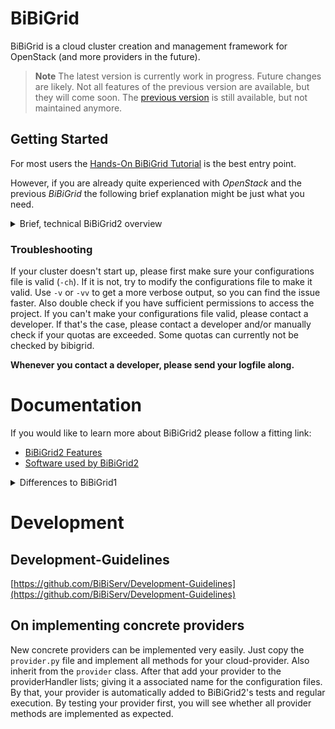# BiBiGrid
BiBiGrid is a cloud cluster creation and management framework for OpenStack (and more providers in the future).

> **Note**
> The latest version is currently work in progress. Future changes are likely.
> Not all features of the previous version are available, but they will come soon.
> The [previous version](https://github.com/BiBiServ/bibigrid/tree/bibigrid-2.3.1) is still available, 
> but not maintained anymore.

## Getting Started
For most users the [Hands-On BiBiGrid Tutorial](https://github.com/deNBI/bibigrid_clum2022) 
is the best entry point.

However, if you are already quite experienced with *OpenStack* and the previous *BiBiGrid* the following brief explanation
might be just what you need.

<details>
<summary> Brief, technical BiBiGrid2 overview </summary>

### How to configure a cluster?
#### Configuration File: bibigrid.yml
A [template](bibigrid.yml) file is included in the repository ([bibigrid.yml](bibigrid.yml)). 

The cluster configuration file consists of a list of configurations. Every configuration describes the provider specific configuration.
The first configuration additionally contains all the keys that apply to the entire cluster (roles for example).
Currently only clusters with one provider are possible, so focus only on the first configuration in the list.

The configuration template [bibigrid.yml](bibigrid.yml) contains many helpful comments, making completing it easier for you.

[You need more details?](documentation/markdown/features/configuration.md)

#### Cloud Specification Data: clouds.yml
To access the cloud, authentication information is required.
You can download your `clouds.yaml` from OpenStack.

Your `clouds.yaml` is to be placed in `~/.config/bibigrid/` and will be loaded by BiBiGrid2 on execution.

[You need more details?](documentation/markdown/features/cloud_specification_data.md)

### Quick First Time Usage
If you haven't used BiBiGrid1 in the past or are unfamiliar with OpenStack, we heavily recommend following the 
[tutorial](https://github.com/deNBI/bibigrid_clum2022) instead.

#### Preparation
1. Download (or create) the `clouds.yaml` (and optionally `clouds-public.yaml`) file as described [above](#cloud-specification-data-cloudsyml). 
2. Place the `clouds.yaml` into `~/.config/bibigrid`
3. Fill the configuration, `bibigrid.yml`, with your specifics. At least you need: A master instance with valid type and image, 
a region, an availability zone, an sshUser (most likely ubuntu) and a subnet. 
You probably also want at least one worker with a valid type, image and count.
4. If your cloud provider runs post-launch services, you need to set the `waitForServices` 
key appropriately which expects a list of services to wait for.
5. Create a virtual environment from `bibigrid2/requirements.txt`. 
See [here](https://www.akamai.com/blog/developers/how-building-virtual-python-environment) for more detailed info. 
6. Take a look at [First execution](#first-execution)

#### First execution
Before follow the steps described at [Preparation](#preparation).

After cloning the repository navigate to `bibigrid2`.
In order to execute BiBiGrid2 source the virtual environment created during [preparation](#preparation).
Take a look at BiBiGrid2's [Command Line Interface](documentation/markdown/features/CLI.md) 
if you want to explore for yourself.

A first execution run through could be:
1. `./bibigrid.sh -i [path-to-bibigrid.yml] -ch`: checks the configuration
2. `./bibigrid.sh -i 'bibigrid.yml -i [path-to-bibigrid.yml] -c'`: creates the cluster (execute only if check was successful)
3. Use **BiBiGrid2's create output** to investigate the created cluster further. Especially connecting to the ide might be helpful. 
Otherwise, connect using ssh.
4. While in ssh try `sinfo` to printing node info
5. Run `srun -x $(hostname) hostname` to power up a worker and get its hostname.
6. Run `sinfo` again to see the node powering up. After a while it will be terminated again.
7. Use the terminate command from **BiBiGrid2's create output** to shut down the cluster again. 
All floating-ips used will be released.

Great! You've just started and terminated your first cluster using BiBiGrid2!

</details>

### Troubleshooting
If your cluster doesn't start up, please first make sure your configurations file is valid (`-ch`). 
If it is not, try to modify the configurations file to make it valid. Use `-v` or `-vv` to get a more verbose output, 
so you can find the issue faster. Also double check if you have sufficient permissions to access the project. 
If you can't make your configurations file valid, please contact a developer.
If that's the case, please contact a developer and/or manually check if your quotas are exceeded. 
Some quotas can currently not be checked by bibigrid.

**Whenever you contact a developer, please send your logfile along.**

# Documentation
If you would like to learn more about BiBiGrid2 please follow a fitting link:
- [BiBiGrid2 Features](documentation/markdown/bibigrid_feature_list.md)
- [Software used by BiBiGrid2](documentation/markdown/bibigrid_software_list.md)

<details>
<summary> Differences to BiBiGrid1 </summary>

* BiBiGrid2 no longer uses RC- but cloud.yaml-files for cloud-specification data. Environment variables are no longer used (or supported).
See [Cloud Specification Data](documentation/markdown/features/cloud_specification_data.md).
* BiBiGrid2 has a largely reworked configurations file, because BiBiGrid2 core supports multiple providers this step was necessary.
See [Configuration](documentation/markdown/features/configuration.md)
* BiBiGrid2 currently only implements the provider OpenStack.
* BiBiGrid2 only starts the master and will dynamically start workers using slurm when they are needed. 
Workers are powered down once they are not used for a longer period.
* BiBiGrid2 lays the foundation for clusters that are spread over multiple providers, but Hybrid Clouds aren't fully implemented yet.
</details>

# Development
## Development-Guidelines

[https://github.com/BiBiServ/Development-Guidelines](https://github.com/BiBiServ/Development-Guidelines)

## On implementing concrete providers
New concrete providers can be implemented very easily. Just copy the `provider.py` file and implement all methods for
your cloud-provider. Also inherit from the `provider` class. After that add your provider to the providerHandler lists; giving it a associated name for the
configuration files. By that, your provider is automatically added to BiBiGrid2's tests and regular execution. By testing
your provider first, you will see whether all provider methods are implemented as expected.